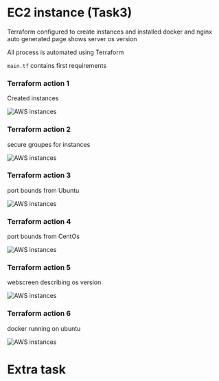 # EC2 instance (Task3)

Terraform configured to create instances and installed docker and nginx
auto generated page shows server os version
 
All process is automated using Terraform

 ```main.tf``` contains first requirements

### **Terraform action 1** 
Created instances 

![AWS instances](./assets/instances.png)

### **Terraform action 2** 
secure groupes for instances

![AWS instances](./assets/sgs.png)

### **Terraform action 3** 
port bounds from Ubuntu

![AWS instances](./assets/sg_ubuntu.png)

### **Terraform action 4** 
port bounds from CentOs

![AWS instances](./assets/sg_centos.png)

### **Terraform action 5** 
webscreen describing os version

![AWS instances](./assets/webscreen.png)

### **Terraform action 6** 
docker running on ubuntu

![AWS instances](./assets/docker.png)

# Extra task